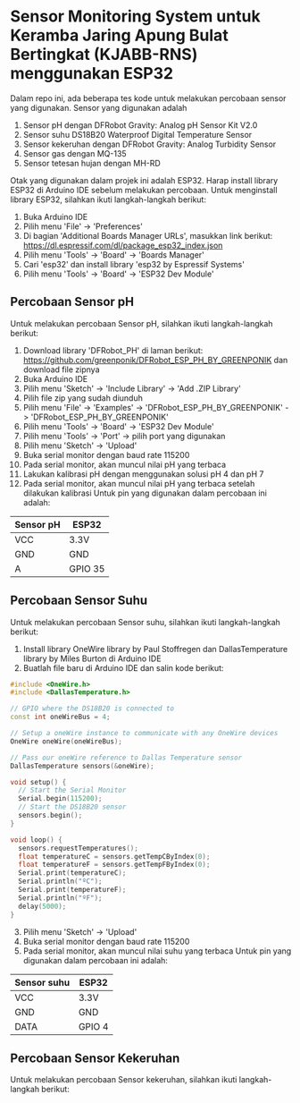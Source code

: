 # Sensor Monitoring System untuk Keramba Jaring Apung Bulat Bertingkat (KJABB-RNS) menggunakan ESP32

Dalam repo ini, ada beberapa tes kode untuk melakukan percobaan sensor yang digunakan. 
Sensor yang digunakan adalah
1. Sensor pH dengan DFRobot Gravity: Analog pH Sensor Kit V2.0
2. Sensor suhu DS18B20 Waterproof Digital Temperature Sensor
3. Sensor kekeruhan dengan DFRobot Gravity: Analog Turbidity Sensor
4. Sensor gas dengan MQ-135
5. Sensor tetesan hujan dengan MH-RD

Otak yang digunakan dalam projek ini adalah ESP32. Harap install library ESP32 di Arduino IDE sebelum melakukan percobaan. 
Untuk menginstall library ESP32, silahkan ikuti langkah-langkah berikut:
1. Buka Arduino IDE
2. Pilih menu 'File' -> 'Preferences'
3. Di bagian 'Additional Boards Manager URLs', masukkan link berikut: https://dl.espressif.com/dl/package_esp32_index.json
4. Pilih menu 'Tools' -> 'Board' -> 'Boards Manager'
5. Cari 'esp32' dan install library 'esp32 by Espressif Systems'
6. Pilih menu 'Tools' -> 'Board' -> 'ESP32 Dev Module'

## Percobaan Sensor pH
Untuk melakukan percobaan Sensor pH, silahkan ikuti langkah-langkah berikut:
1. Download library 'DFRobot_PH' di laman berikut: https://github.com/greenponik/DFRobot_ESP_PH_BY_GREENPONIK dan download file zipnya
2. Buka Arduino IDE
3. Pilih menu 'Sketch' -> 'Include Library' -> 'Add .ZIP Library'
4. Pilih file zip yang sudah diunduh
5. Pilih menu 'File' -> 'Examples' -> 'DFRobot_ESP_PH_BY_GREENPONIK' -> 'DFRobot_ESP_PH_BY_GREENPONIK'
6. Pilih menu 'Tools' -> 'Board' -> 'ESP32 Dev Module'
7. Pilih menu 'Tools' -> 'Port' -> pilih port yang digunakan
8. Pilih menu 'Sketch' -> 'Upload'
9. Buka serial monitor dengan baud rate 115200
10. Pada serial monitor, akan muncul nilai pH yang terbaca
11. Lakukan kalibrasi pH dengan menggunakan solusi pH 4 dan pH 7
12. Pada serial monitor, akan muncul nilai pH yang terbaca setelah dilakukan kalibrasi
Untuk pin yang digunakan dalam percobaan ini adalah:

| Sensor pH | ESP32   |
|-----------|---------|
| VCC       | 3.3V    |
| GND       | GND     |
| A         | GPIO 35 |

## Percobaan Sensor Suhu
Untuk melakukan percobaan Sensor suhu, silahkan ikuti langkah-langkah berikut:
1. Install library OneWire library by Paul Stoffregen dan DallasTemperature library by Miles Burton di Arduino IDE
2. Buatlah file baru di Arduino IDE dan salin kode berikut:
```c++
#include <OneWire.h>
#include <DallasTemperature.h>

// GPIO where the DS18B20 is connected to
const int oneWireBus = 4;     

// Setup a oneWire instance to communicate with any OneWire devices
OneWire oneWire(oneWireBus);

// Pass our oneWire reference to Dallas Temperature sensor 
DallasTemperature sensors(&oneWire);

void setup() {
  // Start the Serial Monitor
  Serial.begin(115200);
  // Start the DS18B20 sensor
  sensors.begin();
}

void loop() {
  sensors.requestTemperatures(); 
  float temperatureC = sensors.getTempCByIndex(0);
  float temperatureF = sensors.getTempFByIndex(0);
  Serial.print(temperatureC);
  Serial.println("ºC");
  Serial.print(temperatureF);
  Serial.println("ºF");
  delay(5000);
}
```
3. Pilih menu 'Sketch' -> 'Upload'
4. Buka serial monitor dengan baud rate 115200
5. Pada serial monitor, akan muncul nilai suhu yang terbaca
Untuk pin yang digunakan dalam percobaan ini adalah:

| Sensor suhu | ESP32 |
|-------------|-------|
| VCC         | 3.3V  |
| GND         | GND   |
| DATA        | GPIO 4 |

## Percobaan Sensor Kekeruhan
Untuk melakukan percobaan Sensor kekeruhan, silahkan ikuti langkah-langkah berikut:

